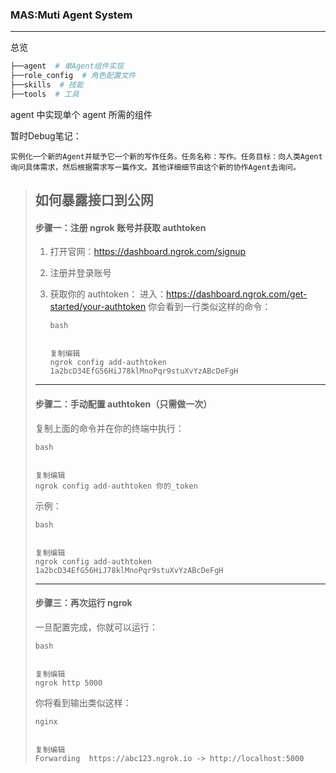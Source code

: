 ### MAS:Muti Agent System

------

总览

```python
├──agent  # 单Agent组件实现
├──role_config  # 角色配置文件
├──skills  # 技能
├──tools  # 工具
```



agent 中实现单个 agent 所需的组件



暂时Debug笔记：

```
实例化一个新的Agent并赋予它一个新的写作任务。任务名称：写作。任务目标：向人类Agent询问具体需求，然后根据需求写一篇作文。其他详细细节由这个新的协作Agent去询问。
```



> ## 如何暴露接口到公网
>
> #### 步骤一：注册 ngrok 账号并获取 authtoken
>
> 1. 打开官网：https://dashboard.ngrok.com/signup
>
> 2. 注册并登录账号
>
> 3. 获取你的 authtoken：
>     进入：https://dashboard.ngrok.com/get-started/your-authtoken
>     你会看到一行类似这样的命令：
>
>    ```
>    bash
>    
>    
>    复制编辑
>    ngrok config add-authtoken 1a2bcD34EfG56HiJ78klMnoPqr9stuXvYzABcDeFgH
>    ```
>
> ------
>
> #### 步骤二：手动配置 authtoken（只需做一次）
>
> 复制上面的命令并在你的终端中执行：
>
> ```
> bash
> 
> 
> 复制编辑
> ngrok config add-authtoken 你的_token
> ```
>
> 示例：
>
> ```
> bash
> 
> 
> 复制编辑
> ngrok config add-authtoken 1a2bcD34EfG56HiJ78klMnoPqr9stuXvYzABcDeFgH
> ```
>
> ------
>
> #### 步骤三：再次运行 ngrok
>
> 一旦配置完成，你就可以运行：
>
> ```
> bash
> 
> 
> 复制编辑
> ngrok http 5000
> ```
>
> 你将看到输出类似这样：
>
> ```
> nginx
> 
> 
> 复制编辑
> Forwarding  https://abc123.ngrok.io -> http://localhost:5000
> ```

